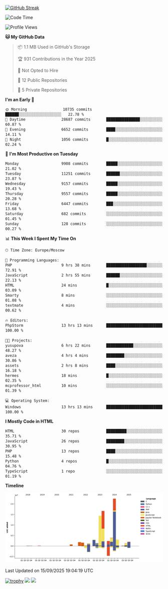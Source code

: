 [![GitHub Streak](https://github-readme-streak-stats.herokuapp.com/?user=yogik10)](https://git.io/streak-stats)
<!--START_SECTION:waka-->
![Code Time](http://img.shields.io/badge/Code%20Time-1%2C642%20hrs%2051%20mins-blue)

![Profile Views](http://img.shields.io/badge/Profile%20Views-0-blue)

**🐱 My GitHub Data** 

> 📦 1.1 MB Used in GitHub's Storage 
 > 
> 🏆 931 Contributions in the Year 2025
 > 
> 🚫 Not Opted to Hire
 > 
> 📜 12 Public Repositories 
 > 
> 🔑 5 Private Repositories 
 > 
**I'm an Early 🐤** 

```text
🌞 Morning                10735 commits       ██████░░░░░░░░░░░░░░░░░░░   22.78 % 
🌆 Daytime                28687 commits       ███████████████░░░░░░░░░░   60.87 % 
🌃 Evening                6652 commits        ████░░░░░░░░░░░░░░░░░░░░░   14.11 % 
🌙 Night                  1056 commits        █░░░░░░░░░░░░░░░░░░░░░░░░   02.24 % 
```
📅 **I'm Most Productive on Tuesday** 

```text
Monday                   9908 commits        █████░░░░░░░░░░░░░░░░░░░░   21.02 % 
Tuesday                  11251 commits       ██████░░░░░░░░░░░░░░░░░░░   23.87 % 
Wednesday                9157 commits        █████░░░░░░░░░░░░░░░░░░░░   19.43 % 
Thursday                 9557 commits        █████░░░░░░░░░░░░░░░░░░░░   20.28 % 
Friday                   6447 commits        ███░░░░░░░░░░░░░░░░░░░░░░   13.68 % 
Saturday                 682 commits         ░░░░░░░░░░░░░░░░░░░░░░░░░   01.45 % 
Sunday                   128 commits         ░░░░░░░░░░░░░░░░░░░░░░░░░   00.27 % 
```


📊 **This Week I Spent My Time On** 

```text
🕑︎ Time Zone: Europe/Moscow

💬 Programming Languages: 
PHP                      9 hrs 38 mins       ██████████████████░░░░░░░   72.91 % 
JavaScript               2 hrs 55 mins       ██████░░░░░░░░░░░░░░░░░░░   22.13 % 
HTML                     24 mins             █░░░░░░░░░░░░░░░░░░░░░░░░   03.09 % 
Smarty                   8 mins              ░░░░░░░░░░░░░░░░░░░░░░░░░   01.08 % 
textmate                 4 mins              ░░░░░░░░░░░░░░░░░░░░░░░░░   00.62 % 

🔥 Editors: 
PhpStorm                 13 hrs 13 mins      █████████████████████████   100.00 % 

🐱‍💻 Projects: 
yusupova                 6 hrs 22 mins       ████████████░░░░░░░░░░░░░   48.27 % 
aveza                    4 hrs 4 mins        ████████░░░░░░░░░░░░░░░░░   30.86 % 
assets                   2 hrs 8 mins        ████░░░░░░░░░░░░░░░░░░░░░   16.18 % 
hermes                   18 mins             █░░░░░░░░░░░░░░░░░░░░░░░░   02.35 % 
mcprofessor_html         10 mins             ░░░░░░░░░░░░░░░░░░░░░░░░░   01.39 % 

💻 Operating System: 
Windows                  13 hrs 13 mins      █████████████████████████   100.00 % 
```

**I Mostly Code in HTML** 

```text
HTML                     30 repos            █████████░░░░░░░░░░░░░░░░   35.71 % 
JavaScript               26 repos            ████████░░░░░░░░░░░░░░░░░   30.95 % 
PHP                      13 repos            ████░░░░░░░░░░░░░░░░░░░░░   15.48 % 
Python                   4 repos             █░░░░░░░░░░░░░░░░░░░░░░░░   04.76 % 
TypeScript               1 repo              ░░░░░░░░░░░░░░░░░░░░░░░░░   01.19 % 
```



**Timeline**

![Lines of Code chart](https://raw.githubusercontent.com/Yogik10/Yogik10/main/assets/bar_graph.png)


 Last Updated on 15/09/2025 19:04:19 UTC
<!--END_SECTION:waka-->
[![trophy](https://github-profile-trophy.vercel.app/?username=yogik10)](https://github.com/ryo-ma/github-profile-trophy)
![](https://github-profile-summary-cards.vercel.app/api/cards/profile-details?username=yogik10&theme=solarized_dark)
![](https://github-profile-summary-cards.vercel.app/api/cards/most-commit-language?username=yogik10&theme=solarized_dark)


